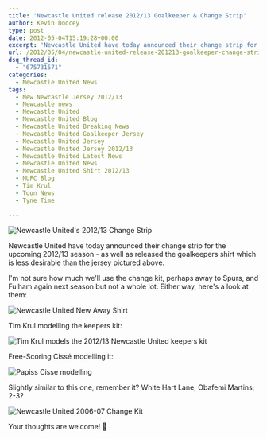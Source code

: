 ```yaml
---
title: 'Newcastle United release 2012/13 Goalkeeper & Change Strip'
author: Kevin Doocey
type: post
date: 2012-05-04T15:19:28+00:00
excerpt: 'Newcastle United have today announced their change strip for the upcoming 2012/13 season - as well as released the goalkeepers shirt which is less desirable than..'
url: /2012/05/04/newcastle-united-release-201213-goalkeeper-change-strip/
dsq_thread_id:
  - "675731571"
categories:
  - Newcastle United News
tags:
  - New Newcastle Jersey 2012/13
  - Newcastle news
  - Newcastle United
  - Newcastle United Blog
  - Newcastle United Breaking News
  - Newcastle United Goalkeeper Jersey
  - Newcastle United Jersey
  - Newcastle United Jersey 2012/13
  - Newcastle United Latest News
  - Newcastle United News
  - Newcastle United Shirt 2012/13
  - NUFC Blog
  - Tim Krul
  - Toon News
  - Tyne Time

---
```

![Newcastle United's 2012/13 Change Strip](https://www.tynetime.com/wp-content/uploads/2012/05/Red-Newcastle-away-kit1.jpg "Red-Newcastle-away-kit")

Newcastle United have today announced their change strip for the upcoming 2012/13 season - as well as released the goalkeepers shirt which is less desirable than the jersey pictured above.

I'm not sure how much we'll use the change kit, perhaps away to Spurs, and Fulham again next season but not a whole lot. Either way, here's a look at them:

![Newcastle United New Away Shirt](https://www.tynetime.com/wp-content/uploads/2012/05/Red-Newcastle-away-kit.jpg "New-Newcastle-away-kit-2012/13")  

Tim Krul modelling the keepers kit:

![Tim Krul models the 2012/13 Newcastle United keepers kit](https://www.tynetime.com/wp-content/uploads/2012/05/532774_377993992252778_161261870592659_1169128_1068195123_n.jpg "Tim-Krul-Newcastle-2012/13-Strip")

Free-Scoring Cissé modelling it:

![Papiss Cisse modelling](https://www.tynetime.com/wp-content/uploads/2012/05/578566_417140141643743_119415838082843_1431331_875800802_n.jpg "Papiss-Cissé-Newcastle-United-Kit")

Slightly similar to this one, remember it? White Hart Lane; Obafemi Martins; 2-3?

![Newcastle United 2006-07 Change Kit](https://www.tynetime.com/wp-content/uploads/2012/05/Newcastle-United-2006-07.jpg "Newcastle-United-2006-07")

Your thoughts are welcome! 🙂
